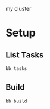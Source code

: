 my cluster

# Setup

## List Tasks

```sh {"id":"01J9DFJCFCN3TYYMJHEZJVZZCJ","name":"List Tasks"}
bb tasks
```

## Build

```sh {"category":"Building","excludeFromRunAll":"true","id":"01J9DFM8AX7SNGCJJK6XCCV3G3","interactive":"false","name":"Build Code"}
bb build
```
